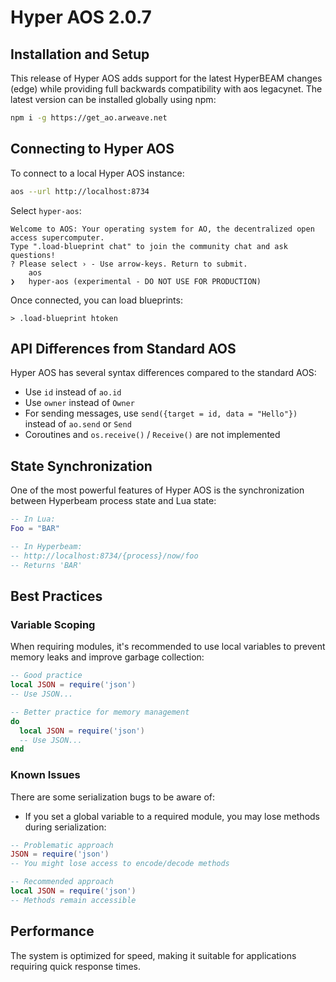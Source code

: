 # Hyper AOS 2.0.7

## Installation and Setup

This release of Hyper AOS adds support for the latest HyperBEAM changes (edge) while providing full backwards compatibility with aos legacynet. The latest version can be installed globally using npm:

```bash
npm i -g https://get_ao.arweave.net
```

## Connecting to Hyper AOS

To connect to a local Hyper AOS instance:

```bash
aos --url http://localhost:8734
```

Select `hyper-aos`:

```
Welcome to AOS: Your operating system for AO, the decentralized open access supercomputer.
Type ".load-blueprint chat" to join the community chat and ask questions!
? Please select › - Use arrow-keys. Return to submit.
    aos
❯   hyper-aos (experimental - DO NOT USE FOR PRODUCTION)
```

Once connected, you can load blueprints:

```
> .load-blueprint htoken
```

## API Differences from Standard AOS

Hyper AOS has several syntax differences compared to the standard AOS:

- Use `id` instead of `ao.id`
- Use `owner` instead of `Owner`
- For sending messages, use `send({target = id, data = "Hello"})` instead of `ao.send` or `Send`
- Coroutines and `os.receive()` / `Receive()` are not implemented

## State Synchronization

One of the most powerful features of Hyper AOS is the synchronization between Hyperbeam process state and Lua state:

```lua
-- In Lua:
Foo = "BAR"

-- In Hyperbeam:
-- http://localhost:8734/{process}/now/foo
-- Returns 'BAR'
```

## Best Practices

### Variable Scoping

When requiring modules, it's recommended to use local variables to prevent memory leaks and improve garbage collection:

```lua
-- Good practice
local JSON = require('json')
-- Use JSON...

-- Better practice for memory management
do
  local JSON = require('json')
  -- Use JSON...
end
```

### Known Issues

There are some serialization bugs to be aware of:

- If you set a global variable to a required module, you may lose methods during serialization:

```lua
-- Problematic approach
JSON = require('json')
-- You might lose access to encode/decode methods

-- Recommended approach
local JSON = require('json')
-- Methods remain accessible
```

## Performance

The system is optimized for speed, making it suitable for applications requiring quick response times.
